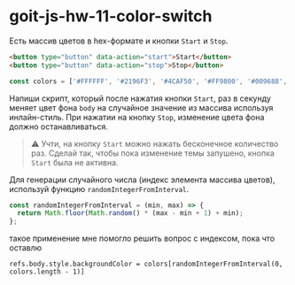 # goit-js-hw-11-color-switch

Есть массив цветов в hex-формате и кнопки `Start` и `Stop`.

```html
<button type="button" data-action="start">Start</button>
<button type="button" data-action="stop">Stop</button>
```

```js
const colors = ['#FFFFFF', '#2196F3', '#4CAF50', '#FF9800', '#009688', '#795548'];
```

Напиши скрипт, который после нажатия кнопки `Start`, раз в секунду меняет цвет фона `body` на
случайное значение из массива используя инлайн-стиль. При нажатии на кнопку `Stop`, изменение цвета
фона должно останавливаться.

> ⚠️ Учти, на кнопку `Start` можно нажать бесконечное количество раз. Сделай так, чтобы пока
> изменение темы запушено, кнопка `Start` была не активна.

Для генерации случайного числа (индекс элемента массива цветов), используй функцию
`randomIntegerFromInterval`.

```js
const randomIntegerFromInterval = (min, max) => {
  return Math.floor(Math.random() * (max - min + 1) + min);
};
```

такое применение мне помогло решить вопрос с индексом, пока что оставлю

```
refs.body.style.backgroundColor = colors[randomIntegerFromInterval(0, colors.length - 1)]
```
